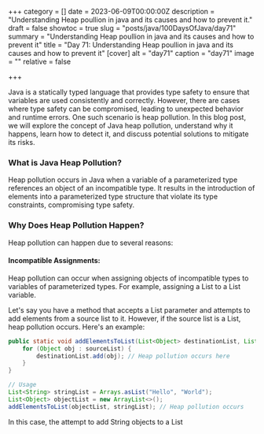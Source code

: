 +++
category = []
date = 2023-06-09T00:00:00Z
description = "Understanding Heap poullion in java and its causes and how to prevent it."
draft = false
showtoc = true
slug = "posts/java/100DaysOfJava/day71"
summary = "Understanding Heap poullion in java and its causes and how to prevent it"
title = "Day 71: Understanding Heap poullion in java and its causes and how to prevent it"
[cover]
alt = "day71"
caption = "day71"
image = ""
relative = false

+++

Java is a statically typed language that provides type safety to ensure that variables are used consistently and correctly. However, there are cases where type safety can be compromised, leading to unexpected behavior and runtime errors. One such scenario is heap pollution. In this blog post, we will explore the concept of Java heap pollution, understand why it happens, learn how to detect it, and discuss potential solutions to mitigate its risks.

### What is Java Heap Pollution?
Heap pollution occurs in Java when a variable of a parameterized type references an object of an incompatible type. It results in the introduction of elements into a parameterized type structure that violate its type constraints, compromising type safety.

### Why Does Heap Pollution Happen?
Heap pollution can happen due to several reasons:

#### Incompatible Assignments:
Heap pollution can occur when assigning objects of incompatible types to variables of parameterized types. For example, assigning a List<String> to a List<Object> variable.

Let's say you have a method that accepts a List<Object> parameter and attempts to add elements from a source list to it. However, if the source list is a List<String>, heap pollution occurs. Here's an example:

```java
public static void addElementsToList(List<Object> destinationList, List<?> sourceList) {
    for (Object obj : sourceList) {
        destinationList.add(obj); // Heap pollution occurs here
    }
}

// Usage
List<String> stringList = Arrays.asList("Hello", "World");
List<Object> objectList = new ArrayList<>();
addElementsToList(objectList, stringList); // Heap pollution occurs
```
In this case, the attempt to add String objects to a List<Object> leads to heap pollution. The type safety is compromised, and unexpected behavior can occur when accessing elements from the objectList.

#### Unchecked Type Conversions:
Improper unchecked type conversions can introduce heap pollution. When casting objects to parameterized types without proper type checks, the wrong types can be assigned, leading to heap pollution. Consider the following example:

```java
public static <T> T cast(Object obj) {
    return (T) obj; // Heap pollution occurs here
}

// Usage
List<Integer> integerList = new ArrayList<>();
List rawList = integerList;
List<String> stringList = cast(rawList); // Heap pollution occurs
```
In this case, the cast method attempts to perform an unchecked type conversion of a raw list to a list of strings. This unchecked conversion introduces heap pollution, as the list contains integer elements but is cast to a string list, potentially causing type safety violations and unexpected behavior.

#### Varargs and Generics:
Varargs methods combined with generics can also introduce heap pollution. When invoking varargs methods with incompatible types, heap pollution can occur. Consider the following example:

```java
@SafeVarargs
public static <T> List<T> createList(T... elements) {
    List<T> list = new ArrayList<>();
    for (T element : elements) {
        list.add(element); // Heap pollution occurs here
    }
    return list;
}

// Usage
List<String> stringList = createList("Hello", "World");
```
Although the createList method is annotated with `@SafeVarargs`, indicating it is safe from heap pollution, it can still be misused. If the method is invoked with incompatible types, such as `createList("Hello", 42)`, heap pollution occurs, leading to potential runtime errors when accessing the elements of the list.


### Detecting Heap Pollution:
Detecting heap pollution can be challenging since it often leads to runtime errors rather than compilation errors. However, there are some approaches to detect heap pollution:

#### Compiler Warnings:
Enable compiler warnings using the -Xlint:unchecked flag. This provides warnings about potential heap pollution issues during compilation, giving you a chance to review and address them.

#### Static Code Analysis Tools:
Utilize static code analysis tools that can detect potential heap pollution issues. These tools analyze your code and provide suggestions for improvements to prevent heap pollution scenarios.

### Solving Heap Pollution:
To mitigate the risks associated with heap pollution, consider the following solutions:

#### Use Parameterized Types Correctly:
Ensure that parameterized types are used consistently and correctly throughout your code. Avoid situations where variables of parameterized types reference objects of incompatible types.

#### Enable Compiler Warnings and Annotations:
Enable compiler warnings to get notified about potential heap pollution issues during compilation. Use the @SuppressWarnings("unchecked") annotation to suppress warnings for well-understood and intentional heap pollution cases.

#### Validate and Filter Input:
Validate and filter input data to ensure type compatibility and prevent incompatible objects from entering a parameterized type structure. Perform necessary type checks before performing type conversions or assignments.

#### Design Patterns and Best Practices:
Apply design patterns, such as the Factory pattern or Builder pattern, to encapsulate object creation and ensure type safety. Follow best practices for generic programming to promote type safety and avoid heap pollution scenarios.

#### Testing and Code Reviews:
Thoroughly test your code, including scenarios that involve parameterized types, to uncover potential heap pollution issues. Conduct code reviews to identify and address any heap pollution concerns.


Java heap pollution can introduce type safety violations and unexpected behavior in your code. By understanding the causes, detecting heap pollution, and applying appropriate solutions, you can mitigate the risks and ensure type safety. It is essential to use parameterized types correctly, enable compiler warnings, validate input, follow best practices, conduct thorough testing, and engage in code reviews to prevent heap pollution scenarios.

By prioritizing type safety and being vigilant about potential heap pollution, you can write more robust and reliable Java code.
